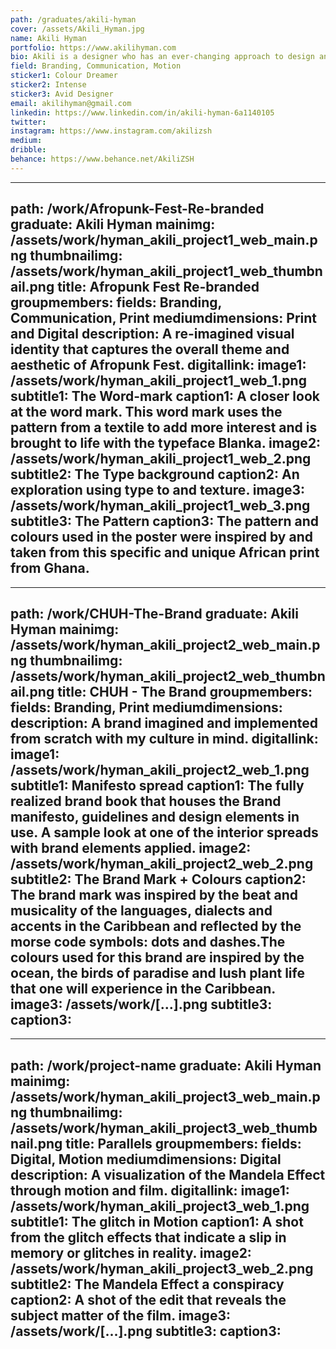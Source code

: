 ```yaml
---
path: /graduates/akili-hyman
cover: /assets/Akili_Hyman.jpg
name: Akili Hyman
portfolio: https://www.akilihyman.com
bio: Akili is a designer who has an ever-changing approach to design and uses experimentation as a key part in the implementation of her ideas. She is interested in creating pieces that are uniquely physical and digital that transcend the lines between digital and physical media.
field: Branding, Communication, Motion
sticker1: Colour Dreamer
sticker2: Intense
sticker3: Avid Designer 
email: akilihyman@gmail.com
linkedin: https://www.linkedin.com/in/akili-hyman-6a1140105
twitter:
instagram: https://www.instagram.com/akilizsh
medium:
dribble: 
behance: https://www.behance.net/AkiliZSH
---
```


---
path: /work/Afropunk-Fest-Re-branded
graduate: Akili Hyman
mainimg: /assets/work/hyman_akili_project1_web_main.png
thumbnailimg: /assets/work/hyman_akili_project1_web_thumbnail.png
title: Afropunk Fest Re-branded
groupmembers:
fields: Branding, Communication, Print
mediumdimensions: Print and Digital
description: A re-imagined visual identity that captures the overall theme and aesthetic of Afropunk Fest.
digitallink:
image1: /assets/work/hyman_akili_project1_web_1.png
subtitle1: The Word-mark
caption1: A closer look at the word mark. This word mark uses the pattern from a textile to add more interest and is brought to life with the typeface Blanka. 
image2: /assets/work/hyman_akili_project1_web_2.png
subtitle2: The Type background
caption2: An exploration using type to and texture.
image3: /assets/work/hyman_akili_project1_web_3.png
subtitle3: The Pattern
caption3: The pattern and colours used in the poster were inspired by and taken from this specific and unique African print from Ghana.
---

---
path: /work/CHUH-The-Brand 
graduate: Akili Hyman
mainimg: /assets/work/hyman_akili_project2_web_main.png
thumbnailimg: /assets/work/hyman_akili_project2_web_thumbnail.png
title: CHUH - The Brand 
groupmembers:
fields: Branding, Print
mediumdimensions:
description: A brand imagined and implemented from scratch with my culture in mind.
digitallink:
image1: /assets/work/hyman_akili_project2_web_1.png
subtitle1: Manifesto spread
caption1: The fully realized brand book that houses the Brand manifesto, guidelines and design elements in use. A sample look at one of the interior spreads with brand elements applied.
image2: /assets/work/hyman_akili_project2_web_2.png
subtitle2: The Brand Mark + Colours
caption2: The brand mark was inspired by the beat and musicality of the languages, dialects and accents in the Caribbean and reflected by the morse code symbols: dots and dashes.The colours used for this brand are inspired by the ocean, the birds of paradise  and lush plant life that one will experience in the Caribbean.
image3: /assets/work/[...].png
subtitle3:
caption3:
---

---
path: /work/project-name
graduate: Akili Hyman
mainimg: /assets/work/hyman_akili_project3_web_main.png
thumbnailimg: /assets/work/hyman_akili_project3_web_thumbnail.png
title: Parallels
groupmembers:
fields: Digital, Motion
mediumdimensions: Digital
description: A visualization of the Mandela Effect through motion and film.
digitallink:
image1: /assets/work/hyman_akili_project3_web_1.png
subtitle1: The glitch in Motion
caption1: A shot from the  glitch effects that indicate a slip in memory or glitches in reality.
image2: /assets/work/hyman_akili_project3_web_2.png
subtitle2: The Mandela Effect a conspiracy
caption2: A shot of the edit that reveals the subject matter of the film.
image3: /assets/work/[...].png
subtitle3:
caption3:
---

